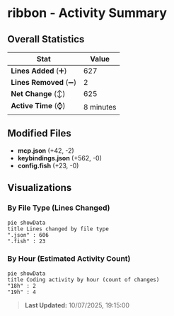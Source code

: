 # ribbon - Activity Summary 

## Overall Statistics

| Stat                   | Value                                                             |
| ---------------------- | ----------------------------------------------------------------- |
| **Lines Added** (➕)   | 627                                          |
| **Lines Removed** (➖) | 2                                        |
| **Net Change** (↕)    | 625                |
| **Active Time** (⌚)   | 8 minutes |


## Modified Files
- **mcp.json** (+42, -2)
- **keybindings.json** (+562, -0)
- **config.fish** (+23, -0)

## Visualizations

### By File Type (Lines Changed)

```mermaid
pie showData
title Lines changed by file type
".json" : 606
".fish" : 23
```

### By Hour (Estimated Activity Count)

```mermaid
pie showData
title Coding activity by hour (count of changes)
"18h" : 2
"19h" : 4
```


> **Last Updated:** 10/07/2025, 19:15:00